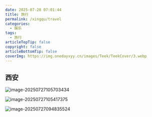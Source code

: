 ```yaml
---
date: 2025-07-28 07:01:44
title: 旅行
permalink: /xingqu/travel
categories:
  - 娱乐
tags:
  - 旅行
articleTopTip: false
copyright: false
articleBottomTip: false
coverImg: https://img.onedayxyy.cn/images/Teek/TeekCover/3.webp
---
```


## 西安

![image-20250727105703434](https://img.onedayxyy.cn/images/image-20250727105703434.png)

![image-20250727105417375](https://img.onedayxyy.cn/images/image-20250727105417375.png)



![image-20250727094835524](https://img.onedayxyy.cn/images/image-20250727094835524.png)
